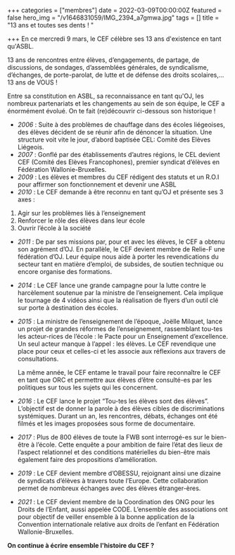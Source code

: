 +++
categories = ["membres"]
date = 2022-03-09T00:00:00Z
featured = false
hero_img = "/v1646831059/IMG_2394_a7gmwa.jpg"
tags = []
title = "13 ans et toutes ses dents ! "

+++
En ce mercredi 9 mars, le CEF célèbre ses 13 ans d'existence en tant qu'ASBL.

13 ans de rencontres entre élèves, d’engagements, de partage, de discussions, de sondages, d’assemblées générales, de syndicalisme,  d’échanges, de porte-parolat, de lutte et de défense des droits scolaires,...  13 ans de VOUS !

Entre sa constitution en ASBL, sa reconnaissance en tant qu'OJ, les nombreux partenariats et les changements au sein de son équipe, le CEF a énormément évolué. On te fait (re)découvrir ci-dessous son historique !

* _2006_ : Suite à des problèmes de chauffage dans des écoles liégeoises, des élèves décident de se réunir afin de dénoncer la situation. Une structure voit vite le jour, d’abord baptisée CEL: Comité des Elèves Liégeois.
* _2007_ : Gonflé par des établissements d’autres régions, le CEL devient CEF (Comité des Elèves Francophones), premier syndicat d’élèves en Fédération Wallonie-Bruxelles.
* _2009_ : Les élèves et membres du CEF rédigent des statuts et un R.O.I pour affirmer son fonctionnement et devenir une ASBL
* _2010_ : Le CEF demande à être reconnu en tant qu’OJ et présente ses 3 axes :

1. Agir sur les problèmes liés à l’enseignement
2. Renforcer le rôle des élèves dans leur école
3. Ouvrir l’école à la société

* _2011_ : De par ses missions par, pour et avec les élèves, le CEF a obtenu son agrément d’OJ. En parallèle, le CEF devient membre de Relie-F une fédération d’OJ.  Leur équipe nous aide à porter les revendications du secteur tant en matière d’emploi, de subsides, de soutien technique ou encore organise des formations.
* _2014_ : Le CEF lance une grande campagne pour la lutte contre le harcèlement soutenue par la ministre de l’enseignement. Cela implique le tournage de 4 vidéos ainsi que la réalisation de flyers d’un outil clé sur porte à destination des écoles.
* _2015_ : La ministre de l’enseignement de l’époque, Joëlle Milquet, lance un projet de grandes réformes de l’enseignement, rassemblant tou-tes les acteur-rices de l’école : le Pacte pour un Enseignement d’excellence. Un seul acteur manque à l’appel : les élèves. Le CEF revendique une place pour ceux et celles-ci et les associe aux réflexions aux travers de consultations.

  La même année, le CEF entame le travail pour faire reconnaître le CEF en tant que ORC et permettre aux élèves d’être consulté-es par les politiques sur tous les sujets qui les concernent.
* _2016_ : Le CEF lance le projet “Tou-tes les élèves sont des élèves”. L’objectif est de donner la parole à des élèves cibles de discriminations systémiques. Durant un an, les rencontres, débats, échanges ont été filmés et les images proposées sous forme de documentaire.
* _2017_ : Plus de 800 élèves de toute la FWB sont interrogé-es sur le bien-être à l’école. Cette enquête a pour ambition de faire l’état des lieux de l’aspect relationnel et des conditions matérielles du bien-être mais également faire des propositions d’amélioration.
* _2019_ : Le CEF devient membre d’OBESSU, rejoignant ainsi une dizaine de syndicats d’élèves à travers toute l’Europe. Cette collaboration permet de nombreux échanges avec des élèves étranger-ères.
* _2021_ : Le CEF devient membre de la Coordination des ONG pour les Droits de l’Enfant, aussi appelée CODE. L’ensemble des associations ont pour objectif de veiller ensemble à la bonne application de la Convention internationale relative aux droits de l’enfant en Fédération Wallonie-Bruxelles.

**On continue à écrire ensemble l'histoire du CEF ?**